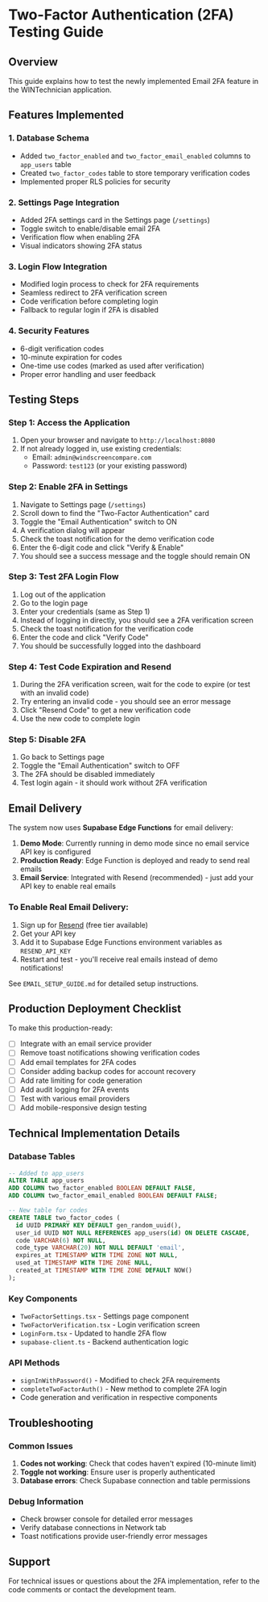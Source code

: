 # Two-Factor Authentication (2FA) Testing Guide

## Overview
This guide explains how to test the newly implemented Email 2FA feature in the WINTechnician application.

## Features Implemented

### 1. Database Schema
- Added `two_factor_enabled` and `two_factor_email_enabled` columns to `app_users` table
- Created `two_factor_codes` table to store temporary verification codes
- Implemented proper RLS policies for security

### 2. Settings Page Integration
- Added 2FA settings card in the Settings page (`/settings`)
- Toggle switch to enable/disable email 2FA
- Verification flow when enabling 2FA
- Visual indicators showing 2FA status

### 3. Login Flow Integration
- Modified login process to check for 2FA requirements
- Seamless redirect to 2FA verification screen
- Code verification before completing login
- Fallback to regular login if 2FA is disabled

### 4. Security Features
- 6-digit verification codes
- 10-minute expiration for codes
- One-time use codes (marked as used after verification)
- Proper error handling and user feedback

## Testing Steps

### Step 1: Access the Application
1. Open your browser and navigate to `http://localhost:8080`
2. If not already logged in, use existing credentials:
   - Email: `admin@windscreencompare.com`
   - Password: `test123` (or your existing password)

### Step 2: Enable 2FA in Settings
1. Navigate to Settings page (`/settings`)
2. Scroll down to find the "Two-Factor Authentication" card
3. Toggle the "Email Authentication" switch to ON
4. A verification dialog will appear
5. Check the toast notification for the demo verification code
6. Enter the 6-digit code and click "Verify & Enable"
7. You should see a success message and the toggle should remain ON

### Step 3: Test 2FA Login Flow
1. Log out of the application
2. Go to the login page
3. Enter your credentials (same as Step 1)
4. Instead of logging in directly, you should see a 2FA verification screen
5. Check the toast notification for the verification code
6. Enter the code and click "Verify Code"
7. You should be successfully logged into the dashboard

### Step 4: Test Code Expiration and Resend
1. During the 2FA verification screen, wait for the code to expire (or test with an invalid code)
2. Try entering an invalid code - you should see an error message
3. Click "Resend Code" to get a new verification code
4. Use the new code to complete login

### Step 5: Disable 2FA
1. Go back to Settings page
2. Toggle the "Email Authentication" switch to OFF
3. The 2FA should be disabled immediately
4. Test login again - it should work without 2FA verification

## Email Delivery

The system now uses **Supabase Edge Functions** for email delivery:

1. **Demo Mode**: Currently running in demo mode since no email service API key is configured
2. **Production Ready**: Edge Function is deployed and ready to send real emails
3. **Email Service**: Integrated with Resend (recommended) - just add your API key to enable real emails

### To Enable Real Email Delivery:
1. Sign up for [Resend](https://resend.com) (free tier available)
2. Get your API key
3. Add it to Supabase Edge Functions environment variables as `RESEND_API_KEY`
4. Restart and test - you'll receive real emails instead of demo notifications!

See `EMAIL_SETUP_GUIDE.md` for detailed setup instructions.

## Production Deployment Checklist

To make this production-ready:

- [ ] Integrate with an email service provider
- [ ] Remove toast notifications showing verification codes
- [ ] Add email templates for 2FA codes
- [ ] Consider adding backup codes for account recovery
- [ ] Add rate limiting for code generation
- [ ] Add audit logging for 2FA events
- [ ] Test with various email providers
- [ ] Add mobile-responsive design testing

## Technical Implementation Details

### Database Tables
```sql
-- Added to app_users
ALTER TABLE app_users 
ADD COLUMN two_factor_enabled BOOLEAN DEFAULT FALSE,
ADD COLUMN two_factor_email_enabled BOOLEAN DEFAULT FALSE;

-- New table for codes
CREATE TABLE two_factor_codes (
  id UUID PRIMARY KEY DEFAULT gen_random_uuid(),
  user_id UUID NOT NULL REFERENCES app_users(id) ON DELETE CASCADE,
  code VARCHAR(6) NOT NULL,
  code_type VARCHAR(20) NOT NULL DEFAULT 'email',
  expires_at TIMESTAMP WITH TIME ZONE NOT NULL,
  used_at TIMESTAMP WITH TIME ZONE NULL,
  created_at TIMESTAMP WITH TIME ZONE DEFAULT NOW()
);
```

### Key Components
- `TwoFactorSettings.tsx` - Settings page component
- `TwoFactorVerification.tsx` - Login verification screen
- `LoginForm.tsx` - Updated to handle 2FA flow
- `supabase-client.ts` - Backend authentication logic

### API Methods
- `signInWithPassword()` - Modified to check 2FA requirements
- `completeTwoFactorAuth()` - New method to complete 2FA login
- Code generation and verification in respective components

## Troubleshooting

### Common Issues
1. **Codes not working**: Check that codes haven't expired (10-minute limit)
2. **Toggle not working**: Ensure user is properly authenticated
3. **Database errors**: Check Supabase connection and table permissions

### Debug Information
- Check browser console for detailed error messages
- Verify database connections in Network tab
- Toast notifications provide user-friendly error messages

## Support
For technical issues or questions about the 2FA implementation, refer to the code comments or contact the development team.

